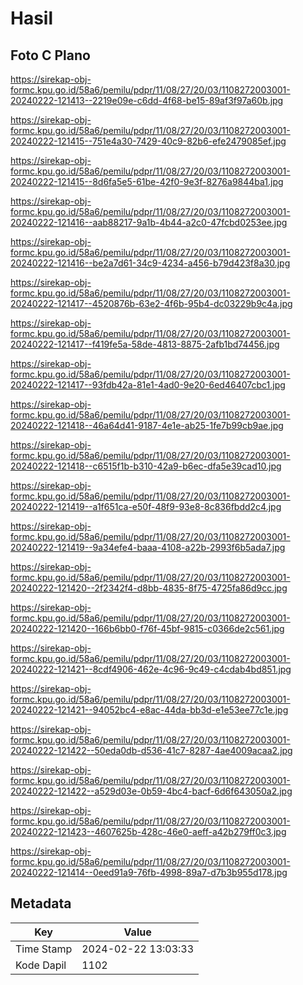 # Hasil

## Foto C Plano

https://sirekap-obj-formc.kpu.go.id/58a6/pemilu/pdpr/11/08/27/20/03/1108272003001-20240222-121413--2219e09e-c6dd-4f68-be15-89af3f97a60b.jpg

https://sirekap-obj-formc.kpu.go.id/58a6/pemilu/pdpr/11/08/27/20/03/1108272003001-20240222-121415--751e4a30-7429-40c9-82b6-efe2479085ef.jpg

https://sirekap-obj-formc.kpu.go.id/58a6/pemilu/pdpr/11/08/27/20/03/1108272003001-20240222-121415--8d6fa5e5-61be-42f0-9e3f-8276a9844ba1.jpg

https://sirekap-obj-formc.kpu.go.id/58a6/pemilu/pdpr/11/08/27/20/03/1108272003001-20240222-121416--aab88217-9a1b-4b44-a2c0-47fcbd0253ee.jpg

https://sirekap-obj-formc.kpu.go.id/58a6/pemilu/pdpr/11/08/27/20/03/1108272003001-20240222-121416--be2a7d61-34c9-4234-a456-b79d423f8a30.jpg

https://sirekap-obj-formc.kpu.go.id/58a6/pemilu/pdpr/11/08/27/20/03/1108272003001-20240222-121417--4520876b-63e2-4f6b-95b4-dc03229b9c4a.jpg

https://sirekap-obj-formc.kpu.go.id/58a6/pemilu/pdpr/11/08/27/20/03/1108272003001-20240222-121417--f419fe5a-58de-4813-8875-2afb1bd74456.jpg

https://sirekap-obj-formc.kpu.go.id/58a6/pemilu/pdpr/11/08/27/20/03/1108272003001-20240222-121417--93fdb42a-81e1-4ad0-9e20-6ed46407cbc1.jpg

https://sirekap-obj-formc.kpu.go.id/58a6/pemilu/pdpr/11/08/27/20/03/1108272003001-20240222-121418--46a64d41-9187-4e1e-ab25-1fe7b99cb9ae.jpg

https://sirekap-obj-formc.kpu.go.id/58a6/pemilu/pdpr/11/08/27/20/03/1108272003001-20240222-121418--c6515f1b-b310-42a9-b6ec-dfa5e39cad10.jpg

https://sirekap-obj-formc.kpu.go.id/58a6/pemilu/pdpr/11/08/27/20/03/1108272003001-20240222-121419--a1f651ca-e50f-48f9-93e8-8c836fbdd2c4.jpg

https://sirekap-obj-formc.kpu.go.id/58a6/pemilu/pdpr/11/08/27/20/03/1108272003001-20240222-121419--9a34efe4-baaa-4108-a22b-2993f6b5ada7.jpg

https://sirekap-obj-formc.kpu.go.id/58a6/pemilu/pdpr/11/08/27/20/03/1108272003001-20240222-121420--2f2342f4-d8bb-4835-8f75-4725fa86d9cc.jpg

https://sirekap-obj-formc.kpu.go.id/58a6/pemilu/pdpr/11/08/27/20/03/1108272003001-20240222-121420--166b6bb0-f76f-45bf-9815-c0366de2c561.jpg

https://sirekap-obj-formc.kpu.go.id/58a6/pemilu/pdpr/11/08/27/20/03/1108272003001-20240222-121421--8cdf4906-462e-4c96-9c49-c4cdab4bd851.jpg

https://sirekap-obj-formc.kpu.go.id/58a6/pemilu/pdpr/11/08/27/20/03/1108272003001-20240222-121421--94052bc4-e8ac-44da-bb3d-e1e53ee77c1e.jpg

https://sirekap-obj-formc.kpu.go.id/58a6/pemilu/pdpr/11/08/27/20/03/1108272003001-20240222-121422--50eda0db-d536-41c7-8287-4ae4009acaa2.jpg

https://sirekap-obj-formc.kpu.go.id/58a6/pemilu/pdpr/11/08/27/20/03/1108272003001-20240222-121422--a529d03e-0b59-4bc4-bacf-6d6f643050a2.jpg

https://sirekap-obj-formc.kpu.go.id/58a6/pemilu/pdpr/11/08/27/20/03/1108272003001-20240222-121423--4607625b-428c-46e0-aeff-a42b279ff0c3.jpg

https://sirekap-obj-formc.kpu.go.id/58a6/pemilu/pdpr/11/08/27/20/03/1108272003001-20240222-121414--0eed91a9-76fb-4998-89a7-d7b3b955d178.jpg


## Metadata

| Key        | Value               |
| ---------- | ------------------- |
| Time Stamp | 2024-02-22 13:03:33 |
| Kode Dapil | 1102                |



